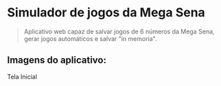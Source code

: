 # Simulador de jogos da Mega Sena
> Aplicativo web capaz de salvar jogos de 6 números da Mega Sena, gerar jogos automáticos e salvar "in memoria".

## Imagens do aplicativo:

Tela Inicial

<img src="" alt="">


